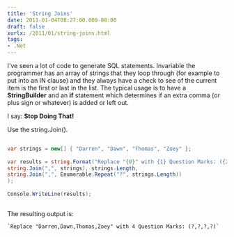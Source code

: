 ```yaml
---
title: 'String Joins'
date: 2011-01-04T08:27:00.000-08:00
draft: false
xurlx: /2011/01/string-joins.html
tags: 
- .Net
---
```


I've seen a lot of code to generate SQL statements. Invariable the programmer has an array of strings that they loop through (for example to put into an IN clause) and they always have a check to see of the current item is the first or last in the list. The typical usage is to have a **StringBuilder** and an **if** statement which determines if an extra comma (or plus sign or whatever) is added or left out.  
  
I say: **Stop Doing That!**  
  
Use the string.Join().  
  
```csharp 
  
var strings = new[] { "Darren", "Dawn", "Thomas", "Zoey" };  
  
var results = string.Format("Replace "{0}" with {1} Question Marks: ({2})",  
string.Join(",", strings), strings.Length,  
string.Join(",", Enumerable.Repeat("?", strings.Length))  
);  
  
Console.WriteLine(results);  
  
```  
  
The resulting output is:  

```  
`Replace "Darren,Dawn,Thomas,Zoey" with 4 Question Marks: (?,?,?,?)`
```